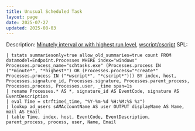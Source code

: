 ```yaml
---
title: Unusual Scheduled Task
layout: page
date: 2025-07-27
updated: 2025-08-03
---
```


Description: [Minutely interval or with highest run level](https://blog.talosintelligence.com/gophish-powerrat-dcrat/#threat-actor-delivers-dcrat), [wscript/cscript](https://redcanary.com/blog/threat-intelligence/intelligence-insights-may-2024/)
SPL:

```spl
| tstats summariesonly=true allow_old_summaries=true count FROM datamodel=Endpoint.Processes WHERE index="windows" Processes.process_name="schtasks.exe" (Processes.process IN ("*minute*", "*highest*") OR (Processes.process="*create*" Processes.process IN ("*wscript*", "*cscript*"))) BY index, host, Processes.signature_id, Processes.signature, Processes.parent_process, Processes.process, Processes.user, _time span=1s
| rename Processes.* AS *, signature_id AS EventCode, signature AS EventDescription
| eval Time = strftime(_time, "%Y-%m-%d %H:%M:%S %z")
| lookup ad_users sAMAccountName AS user OUTPUT displayName AS Name, mail AS Email
| table Time, index, host, EventCode, EventDescription, parent_process, process, user, Name, Email
```
